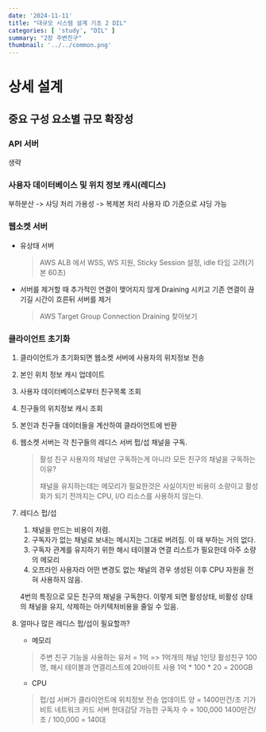 ```yaml
---
date: '2024-11-11'
title: "대규모 시스템 설계 기초 2 DIL"
categories: [ 'study', "DIL" ]
summary: "2장 주변친구"
thumbnail: '../../common.png'
---
```


# 상세 설계

## 중요 구성 요소별 규모 확장성

### API 서버

생략

### 사용자 데이터베이스 및 위치 정보 캐시(레디스)

부하분산 -> 샤딩 처리
가용성 -> 복제본 처리
사용자 ID 기준으로 샤딩 가능

### 웹소켓 서버

- 유상태 서버

  > AWS ALB 에서 WSS, WS 지원, Sticky Session 설정, idle 타임 고려(기본 60초)

- 서버를 제거할 때 추가적인 연결이 맺어지지 않게 Draining 시키고
  기존 연결이 끊기길 시간이 흐른뒤 서버를 제거

  > AWS Target Group Connection Draining 찾아보기

### 클라이언트 초기화

1. 클라이언트가 초기화되면 웹소켓 서버에 사용자의 위치정보 전송
2. 본인 위치 정보 캐시 업데이트
3. 사용자 데이터베이스로부터 친구목록 조회
4. 친구들의 위치정보 캐시 조회
5. 본인과 친구들 데이터들을 계산하여 클라이언트에 반환
6. 웹소켓 서버는 각 친구들의 레디스 서버 펍/섭 채널을 구독.
   > 활성 친구 사용자의 채널만 구독하는게 아니라 모든 친구의 채널을 구독하는 이유?
   >
   > 채널을 유지하는데는 메모리가 필요한것은 사실이지만 비용이 소량이고 활성화가 되기 전까지는 CPU, I/O 리소스를 사용하지
   > 않는다.
7. 레디스 펍/섭

    1. 채널을 만드는 비용이 저렴.
    2. 구독자가 없는 채널로 보내는 메시지는 그대로 버려짐. 이 때 부하는 거의 없다.
    3. 구독자 관계를 유지하기 위한 해시 테이블과 연결 리스트가 필요한데 아주 소량의 메모리
    4. 오프라인 사용자라 어떤 변경도 없는 채널의 경우 생성된 이후 CPU 자원을 전혀 사용하지 않음.

   4번의 특징으로 모든 친구의 채널을 구독한다.
   이렇게 되면 활성상태, 비활성 상태의 채널을 유지, 삭제하는 아키텍처비용을 줄일 수 있음.

8. 얼마나 많은 레디스 펍/섭이 필요할까?
    - 메모리
   > 주변 친구 기능을 사용하는 유저 = 1억 => 1억개의 채널
   > 1인당 활성친구 100명, 해시 테이블과 연결리스트에 20바이트 사용
   > 1억 * 100 * 20 = 200GB
    - CPU
   > 펍/섭 서버가 클라이언트에 위치정보 전송 업데이트 양 = 1400만건/초
   > 기가비트 네트워크 카드 서버 한대감당 가능한 구독자 수 = 100,000
   > 1400만건/초 / 100,000 = 140대




